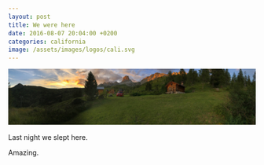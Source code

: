 ```yaml
---
layout: post
title: We were here
date: 2016-08-07 20:04:00 +0200
categories: california
image: /assets/images/logos/cali.svg
---
```


![Panorama Cali Giau](/assets/images/panorama_cali-s.jpg#center100r)

Last night we slept here.

Amazing.
